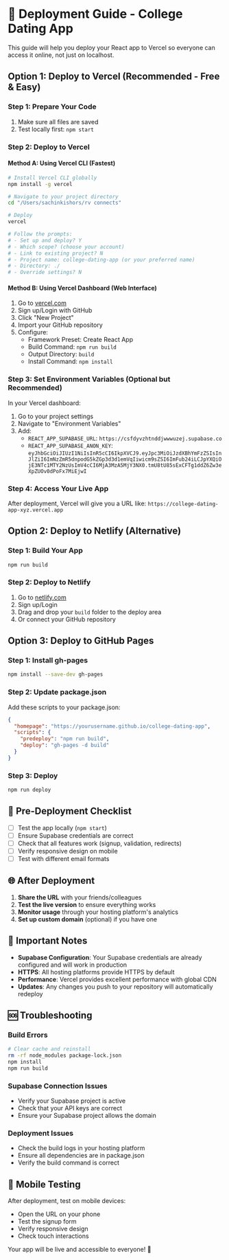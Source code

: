# 🚀 Deployment Guide - College Dating App

This guide will help you deploy your React app to Vercel so everyone can access it online, not just on localhost.

## Option 1: Deploy to Vercel (Recommended - Free & Easy)

### Step 1: Prepare Your Code
1. Make sure all files are saved
2. Test locally first: `npm start`

### Step 2: Deploy to Vercel

#### Method A: Using Vercel CLI (Fastest)
```bash
# Install Vercel CLI globally
npm install -g vercel

# Navigate to your project directory
cd "/Users/sachinkishors/rv connects"

# Deploy
vercel

# Follow the prompts:
# - Set up and deploy? Y
# - Which scope? (choose your account)
# - Link to existing project? N
# - Project name: college-dating-app (or your preferred name)
# - Directory: ./
# - Override settings? N
```

#### Method B: Using Vercel Dashboard (Web Interface)
1. Go to [vercel.com](https://vercel.com)
2. Sign up/Login with GitHub
3. Click "New Project"
4. Import your GitHub repository
5. Configure:
   - Framework Preset: Create React App
   - Build Command: `npm run build`
   - Output Directory: `build`
   - Install Command: `npm install`

### Step 3: Set Environment Variables (Optional but Recommended)
In your Vercel dashboard:
1. Go to your project settings
2. Navigate to "Environment Variables"
3. Add:
   - `REACT_APP_SUPABASE_URL`: `https://csfdyvzhtnddjwwwuzej.supabase.co`
   - `REACT_APP_SUPABASE_ANON_KEY`: `eyJhbGciOiJIUzI1NiIsInR5cCI6IkpXVCJ9.eyJpc3MiOiJzdXBhYmFzZSIsInJlZiI6ImNzZmR5dnpodG5kZGp3d3d1emVqIiwicm9sZSI6ImFub24iLCJpYXQiOjE3NTc1MTY2NzUsImV4cCI6MjA3MzA5MjY3NX0.tmU8tU85sExCFTg1ddZ6Zw3eXpZUOv0dPoFx7MiEjwI`

### Step 4: Access Your Live App
After deployment, Vercel will give you a URL like:
`https://college-dating-app-xyz.vercel.app`

## Option 2: Deploy to Netlify (Alternative)

### Step 1: Build Your App
```bash
npm run build
```

### Step 2: Deploy to Netlify
1. Go to [netlify.com](
  https://netlify.com)
2. Sign up/Login
3. Drag and drop your `build` folder to the deploy area
4. Or connect your GitHub repository

## Option 3: Deploy to GitHub Pages

### Step 1: Install gh-pages
```bash
npm install --save-dev gh-pages
```

### Step 2: Update package.json
Add these scripts to your package.json:
```json
{
  "homepage": "https://yourusername.github.io/college-dating-app",
  "scripts": {
    "predeploy": "npm run build",
    "deploy": "gh-pages -d build"
  }
}
```

### Step 3: Deploy
```bash
npm run deploy
```

## 🔧 Pre-Deployment Checklist

- [ ] Test the app locally (`npm start`)
- [ ] Ensure Supabase credentials are correct
- [ ] Check that all features work (signup, validation, redirects)
- [ ] Verify responsive design on mobile
- [ ] Test with different email formats

## 🌐 After Deployment

1. **Share the URL** with your friends/colleagues
2. **Test the live version** to ensure everything works
3. **Monitor usage** through your hosting platform's analytics
4. **Set up custom domain** (optional) if you have one

## 🚨 Important Notes

- **Supabase Configuration**: Your Supabase credentials are already configured and will work in production
- **HTTPS**: All hosting platforms provide HTTPS by default
- **Performance**: Vercel provides excellent performance with global CDN
- **Updates**: Any changes you push to your repository will automatically redeploy

## 🆘 Troubleshooting

### Build Errors
```bash
# Clear cache and reinstall
rm -rf node_modules package-lock.json
npm install
npm run build
```

### Supabase Connection Issues
- Verify your Supabase project is active
- Check that your API keys are correct
- Ensure your Supabase project allows the domain

### Deployment Issues
- Check the build logs in your hosting platform
- Ensure all dependencies are in package.json
- Verify the build command is correct

## 📱 Mobile Testing

After deployment, test on mobile devices:
- Open the URL on your phone
- Test the signup form
- Verify responsive design
- Check touch interactions

Your app will be live and accessible to everyone! 🎉
